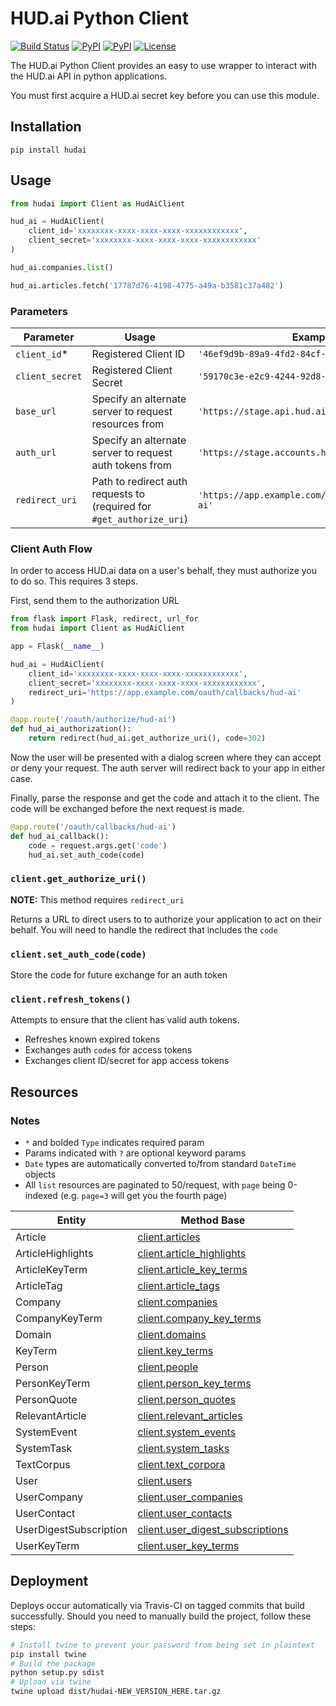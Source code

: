 # HUD.ai Python Client

[![Build Status][ci-badge]][ci-url]
[![PyPI][pypi-badge]][pypi-url]
[![PyPI][python-versions-badge]][pypi-url]
[![License][license-badge]]()

The HUD.ai Python Client provides an easy to use wrapper to interact with the
HUD.ai API in python applications.

You must first acquire a HUD.ai secret key before you can use this module.

## Installation

`pip install hudai`

## Usage

```python
from hudai import Client as HudAiClient

hud_ai = HudAiClient(
    client_id='xxxxxxxx-xxxx-xxxx-xxxx-xxxxxxxxxxxx',
    client_secret='xxxxxxxx-xxxx-xxxx-xxxx-xxxxxxxxxxxx'
)

hud_ai.companies.list()

hud_ai.articles.fetch('17787d76-4198-4775-a49a-b3581c37a482')
```

### Parameters

| Parameter | Usage | Example |
|-----------|-------|---------|
| `client_id`*    | Registered Client ID | `'46ef9d9b-89a9-4fd2-84cf-af6de31f2618'` |
| `client_secret` | Registered Client Secret | `'59170c3e-e2c9-4244-92d8-c3595d4af325'` |
| `base_url`      | Specify an alternate server to request resources from | `'https://stage.api.hud.ai/v1'` |
| `auth_url`      | Specify an alternate server to request auth tokens from | `'https://stage.accounts.hud.ai'` |
| `redirect_uri`  | Path to redirect auth requests to (required for `#get_authorize_uri`) | `'https://app.example.com/oauth/callbacks/hud-ai'` |

### Client Auth Flow

In order to access HUD.ai data on a user's behalf, they must authorize you to do
so. This requires 3 steps.

First, send them to the authorization URL

```python
from flask import Flask, redirect, url_for
from hudai import Client as HudAiClient

app = Flask(__name__)

hud_ai = HudAiClient(
    client_id='xxxxxxxx-xxxx-xxxx-xxxx-xxxxxxxxxxxx',
    client_secret='xxxxxxxx-xxxx-xxxx-xxxx-xxxxxxxxxxxx',
    redirect_uri='https://app.example.com/oauth/callbacks/hud-ai'
)

@app.route('/oauth/authorize/hud-ai')
def hud_ai_authorization():
    return redirect(hud_ai.get_authorize_uri(), code=302)
```

Now the user will be presented with a dialog screen where they can accept or
deny your request. The auth server will redirect back to your app in either
case.

Finally, parse the response and get the code and attach it to the client. The
code will be exchanged before the next request is made.

```python
@app.route('/oauth/callbacks/hud-ai')
def hud_ai_callback():
    code = request.args.get('code')
    hud_ai.set_auth_code(code)
```

### `client.get_authorize_uri()`

**NOTE:** This method requires `redirect_uri`

Returns a URL to direct users to to authorize your application to act on their
behalf. You will need to handle the redirect that includes the `code`

### `client.set_auth_code(code)`

Store the code for future exchange for an auth token

### `client.refresh_tokens()`

Attempts to ensure that the client has valid auth tokens.

* Refreshes known expired tokens
* Exchanges auth `code`s for access tokens
* Exchanges client ID/secret for app access tokens

## Resources

### Notes

* `*` and bolded `Type` indicates required param
* Params indicated with `?` are optional keyword params
* `Date` types are automatically converted to/from standard `DateTime` objects
* All `list` resources are paginated to 50/request, with `page` being 0-indexed (e.g. `page=3` will get you the fourth page)

| Entity | Method Base |
|--------|-------------|
| Article | [client.articles]('./docs/Article.md') |
| ArticleHighlights | [client.article_highlights]('./docs/ArticleHighlights.md') |
| ArticleKeyTerm | [client.article_key_terms]('./docs/ArticleKeyTerm.md') |
| ArticleTag | [client.article_tags]('./docs/ArticleTag.md') |
| Company | [client.companies]('./docs/Company.md') |
| CompanyKeyTerm | [client.company_key_terms]('./docs/CompanyKeyTerm.md') |
| Domain | [client.domains]('./docs/Domain.md') |
| KeyTerm | [client.key_terms]('./docs/KeyTerm.md') |
| Person | [client.people]('./docs/Person.md') |
| PersonKeyTerm | [client.person_key_terms]('./docs/PersonKeyTerm.md') |
| PersonQuote | [client.person_quotes]('./docs/PersonQuote.md') |
| RelevantArticle | [client.relevant_articles]('./docs/RelevantArticle.md') |
| SystemEvent | [client.system_events]('./docs/SystemEvent.md') |
| SystemTask | [client.system_tasks]('./docs/SystemTask.md') |
| TextCorpus | [client.text_corpora]('./docs/TextCorpus.md') |
| User | [client.users]('./docs/User.md') |
| UserCompany | [client.user_companies]('./docs/UserCompany.md') |
| UserContact | [client.user_contacts]('./docs/UserContact.md') |
| UserDigestSubscription | [client.user_digest_subscriptions]('./docs/UserDigestSubscription.md') |
| UserKeyTerm | [client.user_key_terms]('./docs/UserKeyTerm.md') |

## Deployment

Deploys occur automatically via Travis-CI on tagged commits that build
successfully. Should you need to manually build the project, follow these steps:

```bash
# Install twine to prevent your password from being set in plaintext
pip install twine
# Build the package
python setup.py sdist
# Upload via twine
twine upload dist/hudai-NEW_VERSION_HERE.tar.gz
```

[ci-badge]: https://travis-ci.org/FoundryAI/hud-ai-python.svg?branch=master
[ci-url]: https://travis-ci.org/FoundryAI/hud-ai-python
[pypi-badge]: https://img.shields.io/pypi/v/hudai.svg
[pypi-url]: https://pypi.python.org/pypi/hudai
[python-versions-badge]: https://img.shields.io/pypi/pyversions/hudai.svg
[license-badge]: https://img.shields.io/pypi/l/hudai.svg
[tz-database-link]: https://en.wikipedia.org/wiki/List_of_tz_database_time_zones

